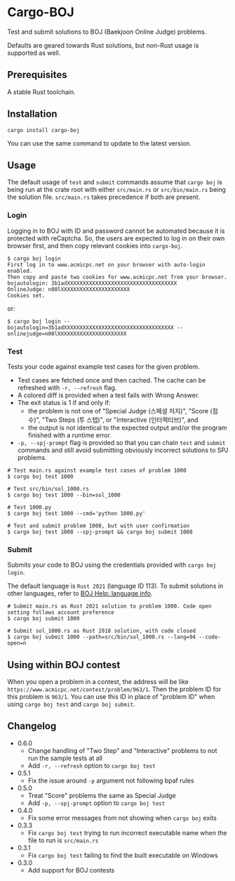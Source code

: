 # Cargo-BOJ

Test and submit solutions to BOJ (Baekjoon Online Judge) problems.

Defaults are geared towards Rust solutions, but non-Rust usage is supported as well.

## Prerequisites

A stable Rust toolchain.

## Installation

```
cargo install cargo-boj
```

You can use the same command to update to the latest version.

## Usage

The default usage of `test` and `submit` commands assume that `cargo boj` is being run at the crate root with
either `src/main.rs` or `src/bin/main.rs` being the solution file.
`src/main.rs` takes precedence if both are present.

### Login

Logging in to BOJ with ID and password cannot be automated because it is protected with reCaptcha.
So, the users are expected to log in on their own browser first, and then copy relevant cookies into `cargo-boj`.

```
$ cargo boj login
First log in to www.acmicpc.net on your browser with auto-login enabled.
Then copy and paste two cookies for www.acmicpc.net from your browser.
bojautologin: 3b1adXXXXXXXXXXXXXXXXXXXXXXXXXXXXXXXXXXX
OnlineJudge: n00lXXXXXXXXXXXXXXXXXXXXXX
Cookies set.
```

or:

```
$ cargo boj login --bojautologin=3b1adXXXXXXXXXXXXXXXXXXXXXXXXXXXXXXXXXXX --onlinejudge=n00lXXXXXXXXXXXXXXXXXXXXXX
```

### Test

Tests your code against example test cases for the given problem.

* Test cases are fetched once and then cached. The cache can be refreshed with `-r, --refresh` flag.
* A colored diff is provided when a test fails with Wrong Answer.
* The exit status is 1 if and only if:
    * the problem is not one of "Special Judge (스페셜 저지)", "Score (점수)", "Two Steps (투 스텝)", or "Interactive (인터랙티브)", and
    * the output is not identical to the expected output and/or the program finished with a runtime error.
* `-p, --spj-prompt` flag is provided so that you can chain `test` and `submit` commands and still avoid submitting
    obviously incorrect solutions to SPJ problems.

```
# Test main.rs against example test cases of problem 1000
$ cargo boj test 1000

# Test src/bin/sol_1000.rs
$ cargo boj test 1000 --bin=sol_1000

# Test 1000.py
$ cargo boj test 1000 --cmd='python 1000.py'

# Test and submit problem 1008, but with user confirmation
$ cargo boj test 1008 --spj-prompt && cargo boj submit 1008
```

### Submit

Submits your code to BOJ using the credentials provided with `cargo boj login`.

The default language is `Rust 2021` (language ID 113). To submit solutions in other languages,
refer to [BOJ Help: language info](https://help.acmicpc.net/language/info).

```
# Submit main.rs as Rust 2021 solution to problem 1000. Code open setting follows account preference
$ cargo boj submit 1000

# Submit sol_1000.rs as Rust 2018 solution, with code closed
$ cargo boj submit 1000 --path=src/bin/sol_1000.rs --lang=94 --code-open=n
```

## Using within BOJ contest

When you open a problem in a contest, the address will be like `https://www.acmicpc.net/contest/problem/963/1`.
Then the problem ID for this problem is `963/1`.
You can use this ID in place of "problem ID" when using `cargo boj test` and `cargo boj submit`.

## Changelog

* 0.6.0
    * Change handling of "Two Step" and "Interactive" problems to not run the sample tests at all
    * Add `-r, --refresh` option to `cargo boj test`
* 0.5.1
    * Fix the issue around `-p` argument not following bpaf rules
* 0.5.0
    * Treat "Score" problems the same as Special Judge
    * Add `-p, --spj-prompt` option to `cargo boj test`
* 0.4.0
    * Fix some error messages from not showing when `cargo boj` exits
* 0.3.3
    * Fix `cargo boj test` trying to run incorrect executable name when the file to run is `src/main.rs`
* 0.3.1
    * Fix `cargo boj test` failing to find the built executable on Windows
* 0.3.0
    * Add support for BOJ contests